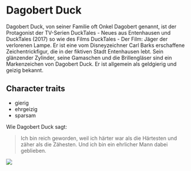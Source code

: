 # Dagobert Duck

Dagobert Duck, von seiner Familie oft Onkel Dagobert genannt, 
ist der Protagonist der TV-Serien DuckTales - Neues aus Entenhausen 
und DuckTales (2017) so wie des Films DuckTales - Der Film: Jäger 
der verlorenen Lampe. Er ist eine vom Disneyzeichner Carl Barks erschaffene 
Zeichentrickfigur, die in der fiktiven Stadt Entenhausen lebt. Sein 
glänzender Zylinder, seine Gamaschen und die Brillengläser sind ein 
Markenzeichen von Dagobert Duck. Er ist allgemein als geldgierig und 
geizig bekannt.

## Character traits

* gierig
* ehrgeizig
* sparsam

Wie Dagobert Duck sagt:

> Ich bin reich geworden, weil ich härter war als die Härtesten und zäher als die Zähesten. 
> Und ich bin ein ehrlicher Mann dabei geblieben.

<img src="https://upload.wikimedia.org/wikipedia/commons/9/98/Spirit_43_-_Scrooge_-_Oncle_Picsou_-_Garrepa.JPG"/>